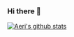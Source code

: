 ### Hi there 👋
[![Aeri's github stats](https://github-readme-stats.vercel.app/api?username=dofl8787&count_private=true}&custom_title=Aeri&bg_color=80,f09819,edde5d,&title_color=ffffff&text_color=ffffff)](https://github.com/anuraghazra/github-readme-stats)



<!--
**dofl8787/dofl8787** is a ✨ _special_ ✨ repository because its `README.md` (this file) appears on your GitHub profile.

Here are some ideas to get you started:

- 🔭 I’m currently working on ...
- 🌱 I’m currently learning ...
- 👯 I’m looking to collaborate on ...
- 🤔 I’m looking for help with ...
- 💬 Ask me about ...
- 📫 How to reach me: ...
- 😄 Pronouns: ...
- ⚡ Fun fact: ...
-->
